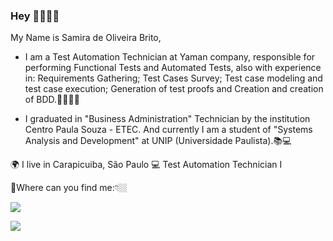 ### Hey 👋🙋🏾‍♀️

My Name is Samira de Oliveira Brito,

- I am a Test Automation Technician at Yaman company, responsible for performing Functional Tests and Automated Tests, also with experience in: Requirements Gathering; Test Cases Survey; Test case modeling and test case execution; Generation of test proofs and Creation and creation of BDD.👩🏾‍💻✅

- I graduated in "Business Administration" Technician by the institution Centro Paula Souza - ETEC. And currently I am a student of "Systems Analysis and Development" at UNIP (Universidade Paulista).📚💻


🌍 I live in Carapicuiba, São Paulo
💻 Test Automation Technician I

📌Where can you find me:👇🏼

[<img src="https://img.shields.io/badge/linkedin-%230077B5.svg?&style=for-the-badge&logo=linkedin&logoColor=white" />](https://www.linkedin.com/in/samira-de-oliveira-brito-) 

[<img src="https://img.shields.io/badge/Instagram-E4405F?style=for-the-badge&logo=instagram&logoColor=white" />](https://www.instagram.com/samy.oliveira_/)
